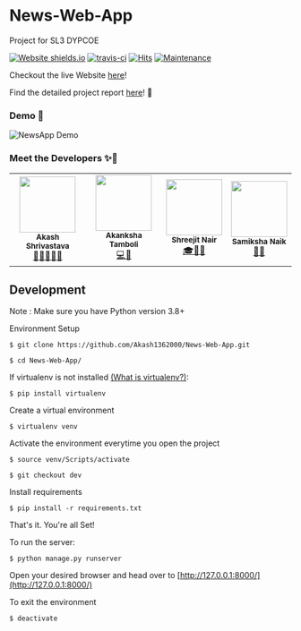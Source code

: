 # News-Web-App
Project for SL3 DYPCOE

[![Website shields.io](https://img.shields.io/website-up-down-green-red/http/shields.io.svg)](https://newswebapp.herokuapp.com/)
[![travis-ci](https://api.travis-ci.com/Akash1362000/Django_Student_Management_System.svg?token=nv6BYq1BY3w4kf8uZuGj&branch=main)](https://travis-ci.com/github/Akash1362000/Django_Student_Management_System/)
[![Hits](https://hits.seeyoufarm.com/api/count/incr/badge.svg?url=https%3A%2F%2Fgithub.com%2FAkash1362000%2FNews-Web-App%2F&count_bg=%2379C83D&title_bg=%23555555&icon=&icon_color=%23E7E7E7&title=hits&edge_flat=false)](https://hits.seeyoufarm.com)
[![Maintenance](https://img.shields.io/badge/Maintained%3F-yes-green.svg)](https://github.com/Akash1362000/News-Web-App/graphs/commit-activity)


Checkout the live Website [here](https://newswebapp.herokuapp.com/)!

Find the detailed project report [here](https://drive.google.com/file/d/1CotBwalG53YZ9wDjjDHIA-nrLDLWkJHn/view?usp=sharing)! 📜

### Demo 🎥

![NewsApp Demo](https://github.com/Akash1362000/News-Web-App/blob/master/static/newsapp/NewsApp.gif)

### Meet the Developers ✨🌟

<table>
		<tr>
			<td align="center"><img src="https://i.imgur.com/ZwcK1xV.jpg"  width=100px;"><br /><sub><b>Akash Shrivastava</b></sub><br/><a href="https://github.com/Akash1362000">👨‍💻🚴‍♂️📸</a></td>
		   <td align="center"><img src="https://i.imgur.com/zvN556m.jpg"  width=100px;"><br /><sub><b>Akanksha Tamboli</b></sub><br/><a href="https://github.com/akankshast">💻🎨</a></td>
			<td align="center"><img src="https://i.imgur.com/fVE1MSw.jpg"  width=100px;"><br /><sub><b>Shreejit Nair</b></sub><br/><a href="https://github.com/ShreejitNair">🎓🏏📱</a></td>			<td align="center"><img src="https://i.imgur.com/oKHebZM.jpg"  width=100px;"><br /><sub><b>Samiksha Naik</b></sub><br/><a href="https://github.com/samiksha8888989">💃📸</a></td>
		</tr>
		
</table>

## Development
Note : Make sure you have Python version 3.8+

Environment Setup

`$ git clone https://github.com/Akash1362000/News-Web-App.git`

`$ cd News-Web-App/`

If virtualenv is not installed [(What is virtualenv?)](https://www.youtube.com/watch?v=N5vscPTWKOk&t=313s):

`$ pip install virtualenv`

Create a virtual environment

`$ virtualenv venv`

Activate the environment everytime you open the project

`$ source venv/Scripts/activate`

`$ git checkout dev`

Install requirements

`$ pip install -r requirements.txt`

That's it. You're all Set!

To run the server:

`$ python manage.py runserver`

Open your desired browser and head over to [http://127.0.0.1:8000/](http://127.0.0.1:8000/)

To exit the environment

`$ deactivate `

